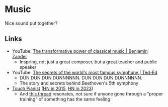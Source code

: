 # Music

Nice sound put together?

## Links

- YouTube:
  [The transformative power of classical music | Benjamin Zander](https://youtu.be/r9LCwI5iErE)
  - Inspring, not just a great composer, but a great teacher and public speaker
- YouTube:
  [The secrets of the world's most famous symphony | Ted-Ed](https://youtu.be/7n0tNSFJQ34d)
  - DUN DUN DUN DUNNNNNN. DUN DUN DUN DUNNNNNN.
  - The story and secrets behind Beethoven's 5th symphony
- [Touch Pianist](http://touchpianist.com/)
  ([HN in 2015](https://news.ycombinator.com/item?id=9490372),
  [HN in 2023](https://news.ycombinator.com/item?id=37431644))
  - And [this thread](https://news.ycombinator.com/item?id=37432415) resonates,
    not sure if anyone gone through a "proper training" of something has the
    same feeling
